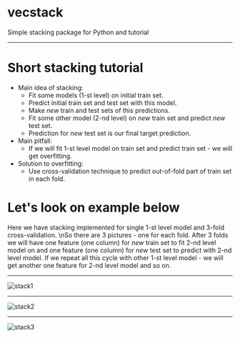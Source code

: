 # vecstack
Simple stacking package for Python and tutorial

***

# Short stacking tutorial
* Main idea of stacking: 
  * Fit some models (1-st level) on initial train set.
  * Predict initial train set and test set with this model. 
  * Make *new* train and test sets of this predictions.
  * Fit some other model (2-nd level) on *new* train set and predict *new* test set.
  * Prediction for *new* test set is our final target prediction.
* Main pitfall:
  * If we will fit 1-st level model on train set and predict train set - we will get overfitting.
* Solution to overfitting:
  * Use cross-validation technique to predict out-of-fold part of train set in each fold.
  
# Let's look on example below
Here we have stacking implemented for single 1-st level model and 3-fold cross-validation.
  \nSo there are 3 pictures - one for each fold.
After 3 folds we will have one feature (one column) for *new* train set to fit 2-nd level model on and
one feature (one column) for *new* test set to predict with 2-nd level model.
If we repeat all this cycle with other 1-st level model - we will get another one feature for 2-nd level model and so on.


***
![stack1](https://github.com/vecxoz/vecstack/blob/master/tutorial/dia1.png "Fold 1 of 3")
***
![stack2](https://github.com/vecxoz/vecstack/blob/master/tutorial/dia2.png "Fold 2 of 3")
***
![stack3](https://github.com/vecxoz/vecstack/blob/master/tutorial/dia3.png "Fold 3 of 3")
